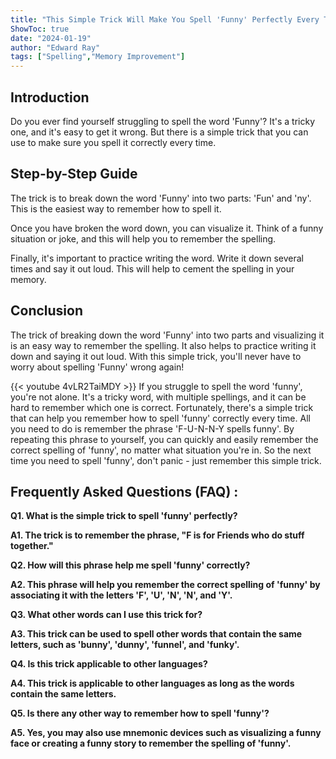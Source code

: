 ```yaml
---
title: "This Simple Trick Will Make You Spell 'Funny' Perfectly Every Time!"
ShowToc: true 
date: "2024-01-19"
author: "Edward Ray" 
tags: ["Spelling","Memory Improvement"]
---
```

## Introduction

Do you ever find yourself struggling to spell the word 'Funny'? It's a tricky one, and it's easy to get it wrong. But there is a simple trick that you can use to make sure you spell it correctly every time.

## Step-by-Step Guide

The trick is to break down the word 'Funny' into two parts: 'Fun' and 'ny'. This is the easiest way to remember how to spell it.

Once you have broken the word down, you can visualize it. Think of a funny situation or joke, and this will help you to remember the spelling.

Finally, it's important to practice writing the word. Write it down several times and say it out loud. This will help to cement the spelling in your memory.

## Conclusion

The trick of breaking down the word 'Funny' into two parts and visualizing it is an easy way to remember the spelling. It also helps to practice writing it down and saying it out loud. With this simple trick, you'll never have to worry about spelling 'Funny' wrong again!

{{< youtube 4vLR2TaiMDY >}} 
If you struggle to spell the word 'funny', you're not alone. It's a tricky word, with multiple spellings, and it can be hard to remember which one is correct. Fortunately, there's a simple trick that can help you remember how to spell 'funny' correctly every time. All you need to do is remember the phrase 'F-U-N-N-Y spells funny'. By repeating this phrase to yourself, you can quickly and easily remember the correct spelling of 'funny', no matter what situation you're in. So the next time you need to spell 'funny', don't panic - just remember this simple trick.

## Frequently Asked Questions (FAQ) :
**Q1. What is the simple trick to spell 'funny' perfectly?**

**A1. The trick is to remember the phrase, "F is for Friends who do stuff together."**

**Q2. How will this phrase help me spell 'funny' correctly?**

**A2. This phrase will help you remember the correct spelling of 'funny' by associating it with the letters 'F', 'U', 'N', 'N', and 'Y'.**

**Q3. What other words can I use this trick for?**

**A3. This trick can be used to spell other words that contain the same letters, such as 'bunny', 'dunny', 'funnel', and 'funky'.**

**Q4. Is this trick applicable to other languages?**

**A4. This trick is applicable to other languages as long as the words contain the same letters.**

**Q5. Is there any other way to remember how to spell 'funny'?**

**A5. Yes, you may also use mnemonic devices such as visualizing a funny face or creating a funny story to remember the spelling of 'funny'.**





